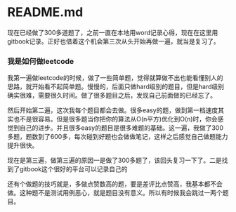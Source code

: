 # README.md

现在已经做了300多道题了，之前一直在本地用word记录心得，现在在这里用gitbook记录。正好也借着这个机会第三次从头开始再做一遍，就当是复习了。

### 我是如何做leetcode

我第一遍做leetcode的时候，做了一些简单题，觉得就算做不出也能看懂别人的思路，就开始看不起简单题。慢慢的，后面只做hard级别的题目，但是hard级别确实很难，需要很久时间。做了很多题目之后，发现自己前面做的已经忘了。

然后开始第二遍，这次我每个题目都会去做。很多easy的题，做到第一档速度其实也不是很容易。但是很多题当你把你的算法从O\(n平方\)优化到O\(n\)时，你会感觉到自己的进步。并且很多easy的题目是很多难题的基础。这一遍，我做了300多题，题数到了600多，每次碰到好题也会做做笔记，这样之后感觉自己做题能力提升很快。

现在是第三遍，做第三遍的原因一是做了300多题了，该回头复习一下了。二是找到了gitbook这个很好的平台可以记录自己的



还有个做题的技巧就是，多做点赞数高的题，要是差评比点赞高，我基本都不会做。这种题不是测试用例恶心，就是题目没有意义。所以有时候我会跳过一两个题目。

 